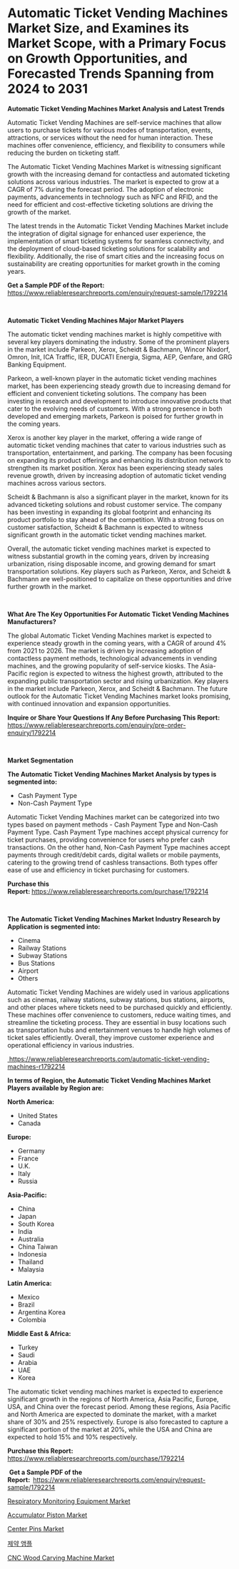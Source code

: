 <p><h1>Automatic Ticket Vending Machines Market Size, and Examines its Market Scope, with a Primary Focus on Growth Opportunities, and Forecasted Trends Spanning from 2024 to 2031</h1></p><p><strong>Automatic Ticket Vending Machines Market Analysis and Latest Trends</strong></p>
<p><p>Automatic Ticket Vending Machines are self-service machines that allow users to purchase tickets for various modes of transportation, events, attractions, or services without the need for human interaction. These machines offer convenience, efficiency, and flexibility to consumers while reducing the burden on ticketing staff.</p><p>The Automatic Ticket Vending Machines Market is witnessing significant growth with the increasing demand for contactless and automated ticketing solutions across various industries. The market is expected to grow at a CAGR of 7% during the forecast period. The adoption of electronic payments, advancements in technology such as NFC and RFID, and the need for efficient and cost-effective ticketing solutions are driving the growth of the market.</p><p>The latest trends in the Automatic Ticket Vending Machines Market include the integration of digital signage for enhanced user experience, the implementation of smart ticketing systems for seamless connectivity, and the deployment of cloud-based ticketing solutions for scalability and flexibility. Additionally, the rise of smart cities and the increasing focus on sustainability are creating opportunities for market growth in the coming years.</p></p>
<p><strong>Get a Sample PDF of the Report:&nbsp;</strong> <a href="https://www.reliableresearchreports.com/enquiry/request-sample/1792214">https://www.reliableresearchreports.com/enquiry/request-sample/1792214</a></p>
<p>&nbsp;</p>
<p><strong>Automatic Ticket Vending Machines Major Market Players</strong></p>
<p><p>The automatic ticket vending machines market is highly competitive with several key players dominating the industry. Some of the prominent players in the market include Parkeon, Xerox, Scheidt & Bachmann, Wincor Nixdorf, Omron, Init, ICA Traffic, IER, DUCATI Energia, Sigma, AEP, Genfare, and GRG Banking Equipment.</p><p>Parkeon, a well-known player in the automatic ticket vending machines market, has been experiencing steady growth due to increasing demand for efficient and convenient ticketing solutions. The company has been investing in research and development to introduce innovative products that cater to the evolving needs of customers. With a strong presence in both developed and emerging markets, Parkeon is poised for further growth in the coming years.</p><p>Xerox is another key player in the market, offering a wide range of automatic ticket vending machines that cater to various industries such as transportation, entertainment, and parking. The company has been focusing on expanding its product offerings and enhancing its distribution network to strengthen its market position. Xerox has been experiencing steady sales revenue growth, driven by increasing adoption of automatic ticket vending machines across various sectors.</p><p>Scheidt & Bachmann is also a significant player in the market, known for its advanced ticketing solutions and robust customer service. The company has been investing in expanding its global footprint and enhancing its product portfolio to stay ahead of the competition. With a strong focus on customer satisfaction, Scheidt & Bachmann is expected to witness significant growth in the automatic ticket vending machines market.</p><p>Overall, the automatic ticket vending machines market is expected to witness substantial growth in the coming years, driven by increasing urbanization, rising disposable income, and growing demand for smart transportation solutions. Key players such as Parkeon, Xerox, and Scheidt & Bachmann are well-positioned to capitalize on these opportunities and drive further growth in the market.</p></p>
<p>&nbsp;</p>
<p><strong>What Are The Key Opportunities For Automatic Ticket Vending Machines Manufacturers?</strong></p>
<p><p>The global Automatic Ticket Vending Machines market is expected to experience steady growth in the coming years, with a CAGR of around 4% from 2021 to 2026. The market is driven by increasing adoption of contactless payment methods, technological advancements in vending machines, and the growing popularity of self-service kiosks. The Asia-Pacific region is expected to witness the highest growth, attributed to the expanding public transportation sector and rising urbanization. Key players in the market include Parkeon, Xerox, and Scheidt & Bachmann. The future outlook for the Automatic Ticket Vending Machines market looks promising, with continued innovation and expansion opportunities.</p></p>
<p><strong>Inquire or Share Your Questions If Any Before Purchasing This Report:</strong> <a href="https://www.reliableresearchreports.com/enquiry/pre-order-enquiry/1792214">https://www.reliableresearchreports.com/enquiry/pre-order-enquiry/1792214</a></p>
<p>&nbsp;</p>
<p><strong>Market Segmentation</strong></p>
<p><strong>The Automatic Ticket Vending Machines Market Analysis by types is segmented into:</strong></p>
<p><ul><li>Cash Payment Type</li><li>Non-Cash Payment Type</li></ul></p>
<p><p>Automatic Ticket Vending Machines market can be categorized into two types based on payment methods - Cash Payment Type and Non-Cash Payment Type. Cash Payment Type machines accept physical currency for ticket purchases, providing convenience for users who prefer cash transactions. On the other hand, Non-Cash Payment Type machines accept payments through credit/debit cards, digital wallets or mobile payments, catering to the growing trend of cashless transactions. Both types offer ease of use and efficiency in ticket purchasing for customers.</p></p>
<p><strong>Purchase this Report:&nbsp;</strong><a href="https://www.reliableresearchreports.com/purchase/1792214">https://www.reliableresearchreports.com/purchase/1792214</a></p>
<p>&nbsp;</p>
<p><strong>The Automatic Ticket Vending Machines Market Industry Research by Application is segmented into:</strong></p>
<p><ul><li>Cinema</li><li>Railway Stations</li><li>Subway Stations</li><li>Bus Stations</li><li>Airport</li><li>Others</li></ul></p>
<p><p>Automatic Ticket Vending Machines are widely used in various applications such as cinemas, railway stations, subway stations, bus stations, airports, and other places where tickets need to be purchased quickly and efficiently. These machines offer convenience to customers, reduce waiting times, and streamline the ticketing process. They are essential in busy locations such as transportation hubs and entertainment venues to handle high volumes of ticket sales efficiently. Overall, they improve customer experience and operational efficiency in various industries.</p></p>
<p><a href="https://www.reliableresearchreports.com/automatic-ticket-vending-machines-r1792214">&nbsp;https://www.reliableresearchreports.com/automatic-ticket-vending-machines-r1792214</a></p>
<p><strong>In terms of Region, the Automatic Ticket Vending Machines Market Players available by Region are:</strong></p>
<p>
    <p> <strong> North America: </strong>
        <ul>
            <li>United States</li>
            <li>Canada</li>
        </ul>
        </p> 
    <p> <strong> Europe: </strong>
        <ul>
            <li>Germany</li>
            <li>France</li>
            <li>U.K.</li>
            <li>Italy</li>
            <li>Russia</li>
        </ul>
        </p> 
    <p> <strong> Asia-Pacific: </strong>
        <ul>
            <li>China</li>
            <li>Japan</li>
            <li>South Korea</li>
            <li>India</li>
            <li>Australia</li>
            <li>China Taiwan</li>
            <li>Indonesia</li>
            <li>Thailand</li>
            <li>Malaysia</li>
        </ul>
        </p> 
    <p> <strong> Latin America: </strong>
        <ul>
            <li>Mexico</li>
            <li>Brazil</li>
            <li>Argentina Korea</li>
            <li>Colombia</li>
        </ul>
        </p> 
    <p> <strong> Middle East & Africa: </strong>
        <ul>
            <li>Turkey</li>
            <li>Saudi</li>
            <li>Arabia</li>
            <li>UAE</li>
            <li>Korea</li>
        </ul>
    </p>
    </p>
<p><p>The automatic ticket vending machines market is expected to experience significant growth in the regions of North America, Asia Pacific, Europe, USA, and China over the forecast period. Among these regions, Asia Pacific and North America are expected to dominate the market, with a market share of 30% and 25% respectively. Europe is also forecasted to capture a significant portion of the market at 20%, while the USA and China are expected to hold 15% and 10% respectively.</p></p>
<p><strong>Purchase this Report: </strong><a href="https://www.reliableresearchreports.com/purchase/1792214">https://www.reliableresearchreports.com/purchase/1792214</a></p>
<p>&nbsp;<strong>Get a Sample PDF of the Report:&nbsp;&nbsp;</strong><a href="https://www.reliableresearchreports.com/enquiry/request-sample/1792214">https://www.reliableresearchreports.com/enquiry/request-sample/1792214</a></p>
<p><strong></strong></p>
<p><p><a href="https://butternut-bug-553.notion.site/Respiratory-Monitoring-Equipment-Market-Research-Report-Its-History-and-Forecast-2024-to-2031-8d69b7f478744123b9fc4fa618eeb2bd">Respiratory Monitoring Equipment Market</a></p><p><a href="https://view.publitas.com/reportprime-1/accumulator-piston-market-analysis-and-sze-forecasted-for-period-from-2024-to-2031/">Accumulator Piston Market</a></p><p><a href="https://github.com/globismark/Market-Research-Report-List-2/blob/main/center-pins-market.md">Center Pins Market</a></p><p><a href="https://github.com/fernandotryO5lson96765/Market-Research-Report-List-1/blob/main/902087630612.md">제약 앰플</a></p><p><a href="https://github.com/bobicer/Market-Research-Report-List-2/blob/main/cnc-wood-carving-machine-market.md">CNC Wood Carving Machine Market</a></p></p>